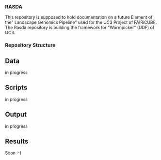 ### RASDA 
This repository is supposed to hold documentation on a future Element of the" Landscape Genomics Pipeline" used for the UC3 Project of FAIRiCUBE. The Rasda repository is building the framework for  "Wormpicker" (UDF) of UC3.

### Repository Structure

## Data

in progress

## Scripts

in progress

## Output

in progress

## Results

Soon :-)